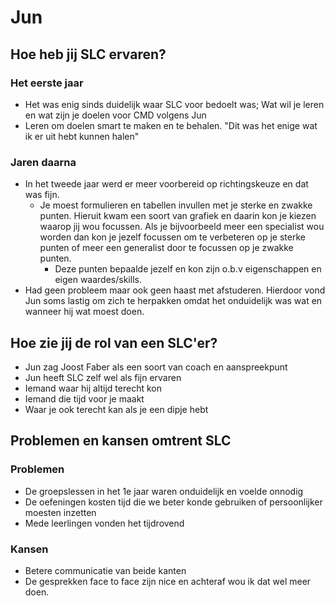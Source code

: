 # Jun



## **Hoe heb jij SLC ervaren?**

### Het eerste jaar

* Het was enig sinds duidelijk waar SLC voor bedoelt was; Wat wil je leren en wat zijn je doelen voor CMD volgens Jun
* Leren om doelen smart te maken en te behalen. "Dit was het enige wat ik er uit hebt kunnen halen"

### Jaren daarna

* In het tweede jaar werd er meer voorbereid op richtingskeuze en dat was fijn.
  * Je moest formulieren en tabellen invullen met je sterke en zwakke punten. Hieruit kwam een soort van grafiek en daarin kon je kiezen waarop jij wou focussen. Als je bijvoorbeeld meer een specialist wou worden dan kon je jezelf focussen om te verbeteren op je sterke punten of meer een generalist door te focussen op je zwakke punten.
    * Deze punten bepaalde jezelf en kon zijn o.b.v eigenschappen en eigen waardes/skills. 
* Had geen probleem maar ook geen haast met afstuderen. Hierdoor vond Jun soms lastig om zich te herpakken omdat het onduidelijk was wat en wanneer hij wat moest doen.

## Hoe zie jij de rol van een SLC'er?

* Jun zag Joost Faber als een soort van coach en aanspreekpunt
* Jun heeft SLC zelf wel als fijn ervaren
* Iemand waar hij altijd terecht kon
* Iemand die tijd voor je maakt 
* Waar je ook terecht kan als je een dipje hebt

## Problemen en kansen omtrent SLC

### Problemen

* De groepslessen in het 1e jaar waren onduidelijk en voelde onnodig
* De oefeningen kosten tijd die we beter konde gebruiken of persoonlijker moesten inzetten
* Mede leerlingen vonden het tijdrovend



### Kansen

* Betere communicatie van beide kanten
* De gesprekken face to face zijn nice en achteraf wou ik dat wel meer doen.

